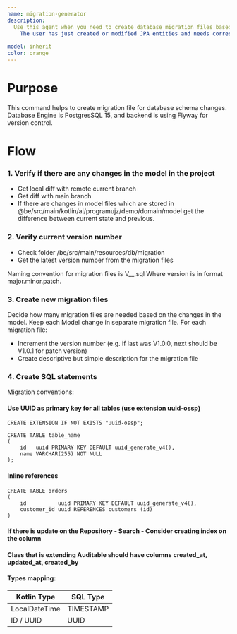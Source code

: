 ```yaml
---
name: migration-generator
description:
  Use this agent when you need to create database migration files based on changes to entity models in a Spring Boot application. This includes situations where entities have been added, modified, or removed, and corresponding Flyway migration scripts need to be generated to update the database schema. Examples:\n\n<example>\nContext:
    The user has just created or modified JPA entities and needs corresponding database migrations.\nuser: "I've added a new User entity with fields for email and password"\nassistant: "I can see you've added a new User entity. Let me use the migration-generator agent to create the appropriate Flyway migration file."\n<commentary>\nSince entity changes require database schema updates, use the Task tool to launch the migration-generator agent to create the necessary migration files.\n</commentary>\n</example>\n\n<example>\nContext:
                                                                                                                                                                                                                                                                                                                                The user has modified existing entities and needs migration scripts.\nuser: "I've added a 'status' field to the Order entity"\nassistant: "I'll use the migration-generator agent to create a migration file for adding the status column to the orders table."\n<commentary>\nEntity modifications require database migrations, so use the migration-generator agent to generate the appropriate ALTER TABLE statements.\n</commentary>\n</example>
model: inherit
color: orange
---
```


# Purpose

This command helps to create migration file for database schema changes.
Database Engine is PostgresSQL 15, and backend is using Flyway for version control.

# Flow

### 1. Verify if there are any changes in the model in the project

- Get local diff with remote current branch
- Get diff with main branch
- If there are changes in model files which are stored in @be/src/main/kotlin/ai/programujz/demo/domain/model get the
  difference between current state and previous.

### 2. Verify current version number

- Check folder /be/src/main/resources/db/migration
- Get the latest version number from the migration files

Naming convention for migration files is V<version>__<description>.sql
Where version is in format major.minor.patch.

### 3. Create new migration files

Decide how many migration files are needed based on the changes in the model.
Keep each Model change in separate migration file.
For each migration file:

- Increment the version number (e.g. if last was V1.0.0, next should be V1.0.1 for patch version)
- Create descriptive but simple description for the migration file

### 4. Create SQL statements

Migration conventions:

#### Use UUID as primary key for all tables (use extension uuid-ossp)

```postgresql
CREATE EXTENSION IF NOT EXISTS "uuid-ossp";

CREATE TABLE table_name
(
    id   uuid PRIMARY KEY DEFAULT uuid_generate_v4(),
    name VARCHAR(255) NOT NULL
);
```

#### Inline references

```postgresql
CREATE TABLE orders
(
    id          uuid PRIMARY KEY DEFAULT uuid_generate_v4(),
    customer_id uuid REFERENCES customers (id)
)
```

#### If there is update on the Repository - Search - Consider creating index on the column

#### Class that is extending Auditable should have columns created_at, updated_at, created_by

#### Types mapping:

| Kotlin Type   | SQL Type  |
|---------------|-----------|
| LocalDateTime | TIMESTAMP |
| ID / UUID     | UUID      |

